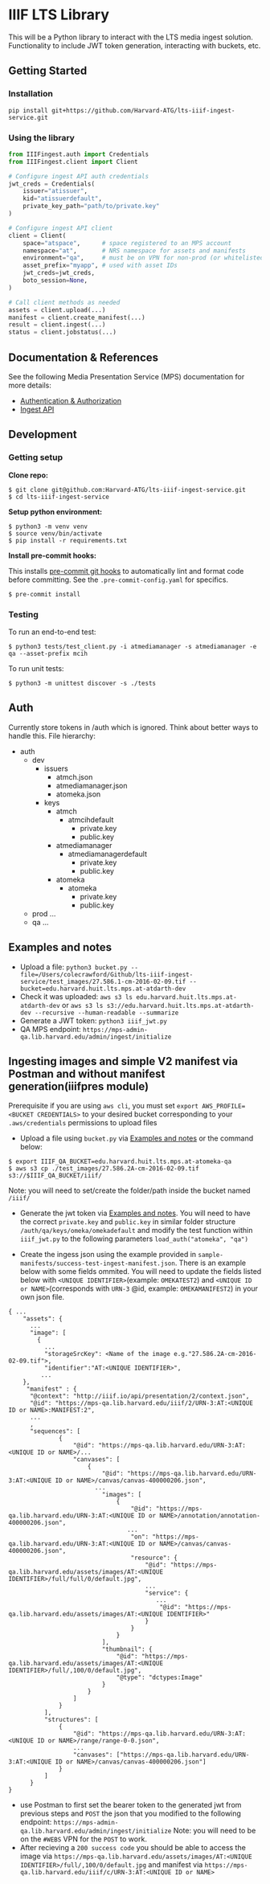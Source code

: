 # IIIF LTS Library
This will be a Python library to interact with the LTS media ingest solution. Functionality to include JWT token generation, interacting with buckets, etc.

## Getting Started

### Installation

```
pip install git+https://github.com/Harvard-ATG/lts-iiif-ingest-service.git
```

### Using the library

```python
from IIIFingest.auth import Credentials
from IIIFingest.client import Client

# Configure ingest API auth credentials
jwt_creds = Credentials(
    issuer="atissuer",
    kid="atissuerdefault",
    private_key_path="path/to/private.key"
)

# Configure ingest API client 
client = Client(
    space="atspace",      # space registered to an MPS account
    namespace="at",       # NRS namespace for assets and manifests
    environment="qa",     # must be on VPN for non-prod (or whitelisted)
    asset_prefix="myapp", # used with asset IDs
    jwt_creds=jwt_creds,
    boto_session=None,
)

# Call client methods as needed
assets = client.upload(...) 
manifest = client.create_manifest(...)
result = client.ingest(...)
status = client.jobstatus(...)
```

## Documentation & References 

See the following Media Presentation Service (MPS) documentation for more details:

- [Authentication & Authorization](https://docs.google.com/document/d/1qKHD--VUCWH4aEXUv7E3jEf0AnLDgNyhMpSLqCqnLbY/edit#heading=h.uuca9t2f0d35)
- [Ingest API](https://docs.google.com/document/d/1seTnNx8Unwl4w4n39rdUKESuxU1IWMlpLjpZMVbsA1U/edit#heading=h.ru4gjiray64u)

## Development

### Getting setup

**Clone repo:**

```
$ git clone git@github.com:Harvard-ATG/lts-iiif-ingest-service.git
$ cd lts-iiif-ingest-service
```

**Setup python environment:**

```
$ python3 -m venv venv
$ source venv/bin/activate
$ pip install -r requirements.txt
```

**Install pre-commit hooks:**

This installs [pre-commit git hooks](https://pre-commit.com/) to automatically lint and format code before committing. See the `.pre-commit-config.yaml` for specifics.

```
$ pre-commit install
```

### Testing

To run an end-to-end test:

```
$ python3 tests/test_client.py -i atmediamanager -s atmediamanager -e qa --asset-prefix mcih
```

To run unit tests:

```
$ python3 -m unittest discover -s ./tests
```


## Auth
Currently store tokens in /auth which is ignored. Think about better ways to handle this.
File hierarchy: 
- auth
    - dev
        - issuers
            - atmch.json
            - atmediamanager.json
            - atomeka.json
        - keys
            - atmch
                - atmcihdefault
                    - private.key
                    - public.key 
            - atmediamanager
                - atmediamanagerdefault
                    - private.key
                    - public.key
            - atomeka
                - atomeka
                    - private.key
                    - public.key
    - prod
        ...
    - qa
        ...


## Examples and notes
- Upload a file: `python3 bucket.py --file=/Users/colecrawford/Github/lts-iiif-ingest-service/test_images/27.586.1-cm-2016-02-09.tif --bucket=edu.harvard.huit.lts.mps.at-atdarth-dev`
- Check it was uploaded: `aws s3 ls edu.harvard.huit.lts.mps.at-atdarth-dev` or `aws s3 ls s3://edu.harvard.huit.lts.mps.at-atdarth-dev --recursive --human-readable --summarize`
- Generate a JWT token: `python3 iiif_jwt.py`
- QA MPS endpoint: `https://mps-admin-qa.lib.harvard.edu/admin/ingest/initialize`


## Ingesting images and simple V2 manifest via Postman and without manifest generation(iiifpres module)
Prerequisite if you are using `aws cli`, you must set `export AWS_PROFILE=<BUCKET CREDENTIALS>` to your desired bucket corresponding to your `.aws/credentials` permissions to upload files
- Upload a file using `bucket.py` via [Examples and notes](#examples-and-notes) or the command below: 
```
$ export IIIF_QA_BUCKET=edu.harvard.huit.lts.mps.at-atomeka-qa
$ aws s3 cp ./test_images/27.586.2A-cm-2016-02-09.tif s3://$IIIF_QA_BUCKET/iiif/
```

Note: you will need to set/create the folder/path inside the bucket named `/iiif/`

- Generate the jwt token via [Examples and notes](#examples-and-notes). You will need to have the correct `private.key` and `public.key` in similar folder structure `/auth/qa/keys/omeka/omekadefault` and modify the test function within `iiif_jwt.py` to the following parameters `load_auth("atomeka", "qa")`

- Create the ingess json using the example provided in `sample-manifests/success-test-ingest-manifest.json`. There is an example below with some fields ommited. You will need to update the fields listed below with `<UNIQUE IDENTIFIER>`(example: `OMEKATEST2`) and `<UNIQUE ID or NAME>`(corresponds with `URN-3` @id, example: `OMEKAMANIFEST2`) in your own json file.
```
{ ...
    "assets": {
      ...
      "image": [
        {
          ...
          "storageSrcKey": <Name of the image e.g."27.586.2A-cm-2016-02-09.tif">,
          "identifier":"AT:<UNIQUE IDENTIFIER>",
         ...
    },
     "manifest" : {
      "@context": "http://iiif.io/api/presentation/2/context.json",
      "@id": "https://mps-qa.lib.harvard.edu/iiif/2/URN-3:AT:<UNIQUE ID or NAME>:MANIFEST:2",
      ...
      ,
      "sequences": [
              {
                  "@id": "https://mps-qa.lib.harvard.edu/URN-3:AT:<UNIQUE ID or NAME>/...
                  "canvases": [
                      {
                          "@id": "https://mps-qa.lib.harvard.edu/URN-3:AT:<UNIQUE ID or NAME>/canvas/canvas-400000206.json",
                        ...
                          "images": [
                              {
                                  "@id": "https://mps-qa.lib.harvard.edu/URN-3:AT:<UNIQUE ID or NAME>/annotation/annotation-400000206.json",
                                 ...
                                  "on": "https://mps-qa.lib.harvard.edu/URN-3:AT:<UNIQUE ID or NAME>/canvas/canvas-400000206.json",
                                  "resource": {
                                      "@id": "https://mps-qa.lib.harvard.edu/assets/images/AT:<UNIQUE IDENTIFIER>/full/full/0/default.jpg",
                                      ...
                                      "service": {
                                         ...
                                          "@id": "https://mps-qa.lib.harvard.edu/assets/images/AT:<UNIQUE IDENTIFIER>"
                                      }
                                  }
                              }
                          ],
                          "thumbnail": {
                              "@id": "https://mps-qa.lib.harvard.edu/assets/images/AT:<UNIQUE IDENTIFIER>/full/,100/0/default.jpg",
                              "@type": "dctypes:Image"
                          }
                      }
                  ]
              }
          ],
          "structures": [
              {
                  "@id": "https://mps-qa.lib.harvard.edu/URN-3:AT:<UNIQUE ID or NAME>/range/range-0-0.json",
                  ...
                  "canvases": ["https://mps-qa.lib.harvard.edu/URN-3:AT:<UNIQUE ID or NAME>/canvas/canvas-400000206.json"]
              }
          ]
      }
}
```
- use Postman to first set the bearer token to the generated jwt from previous steps and `POST` the json that you modified to the following endpoint: `https://mps-admin-qa.lib.harvard.edu/admin/ingest/initialize` Note: you will need to be on the `#WEBS` VPN for the `POST` to work.
- After recieving a `200 success code` you should be able to access the image via `https://mps-qa.lib.harvard.edu/assets/images/AT:<UNIQUE IDENTIFIER>/full/,100/0/default.jpg` and manifest via `https://mps-qa.lib.harvard.edu/iiif/c/URN-3:AT:<UNIQUE ID or NAME>`